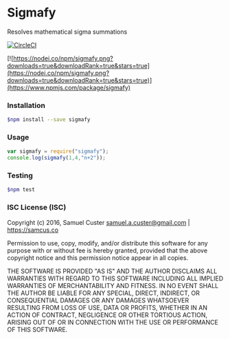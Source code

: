 # Sigmafy
Resolves mathematical sigma summations

[![CircleCI](https://circleci.com/gh/samcus/sigmafy.svg?style=svg)](https://circleci.com/gh/samcus/sigmafy)

[![https://nodei.co/npm/sigmafy.png?downloads=true&downloadRank=true&stars=true](https://nodei.co/npm/sigmafy.png?downloads=true&downloadRank=true&stars=true)](https://www.npmjs.com/package/sigmafy)

### Installation
```bash
$npm install --save sigmafy
```
### Usage
```js
var sigmafy = require("sigmafy");
console.log(sigmafy(1,4,"n+2"));
```
### Testing
```bash
$npm test
```
### ISC License (ISC)

Copyright (c) 2016, Samuel Custer <samuel.a.custer@gmail.com> | <https://samcus.co>

Permission to use, copy, modify, and/or distribute this software for any purpose with or without fee is hereby granted, provided that the above copyright notice and this permission notice appear in all copies.

THE SOFTWARE IS PROVIDED "AS IS" AND THE AUTHOR DISCLAIMS ALL WARRANTIES WITH REGARD TO THIS SOFTWARE INCLUDING ALL IMPLIED WARRANTIES OF MERCHANTABILITY AND FITNESS. IN NO EVENT SHALL THE AUTHOR BE LIABLE FOR ANY SPECIAL, DIRECT, INDIRECT, OR CONSEQUENTIAL DAMAGES OR ANY DAMAGES WHATSOEVER RESULTING FROM LOSS OF USE, DATA OR PROFITS, WHETHER IN AN ACTION OF CONTRACT, NEGLIGENCE OR OTHER TORTIOUS ACTION, ARISING OUT OF OR IN CONNECTION WITH THE USE OR PERFORMANCE OF THIS SOFTWARE.

